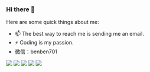 ### Hi there 👋

<!--
**reallovelei/reallovelei** is a ✨ _special_ ✨ repository because its `README.md` (this file) appears on your GitHub profile.
-->

Here are some quick things about me:

- 📫 The best way to reach me is sending me an email.
- ⚡ Coding is my passion.
- 微信：benben701

![](https://github-profile-summary-cards.vercel.app/api/cards/profile-details?username=reallovelei&theme=github)
![](https://github-profile-summary-cards.vercel.app/api/cards/repos-per-language?username=reallovelei&theme=github)
![](https://github-profile-summary-cards.vercel.app/api/cards/most-commit-language?username=reallovelei&theme=github)
![](https://github-profile-summary-cards.vercel.app/api/cards/stats?username=reallovelei&theme=github)
![](https://github-profile-summary-cards.vercel.app/api/cards/productive-time?username=reallovelei&theme=github)
